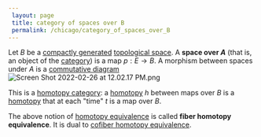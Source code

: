 ```yaml
---
 layout: page
 title: category of spaces over B
 permalink: /chicago/category_of_spaces_over_B
---
```


Let $B$ be a [compactly generated](https://defsmath.github.io/DefsMath/category_of_spaces_under_A) [topological space](https://defsmath.github.io/DefsMath/compactly_generated). A **space over $A$** (that is, an object of the [category](https://defsmath.github.io/DefsMath/topological_space)) is a map $p:E\to B$. A morphism between spaces under $A$ is a [commutative diagram](https://defsmath.github.io/DefsMath/category) ![Screen Shot 2022-02-26 at 12.02.17 PM.png](https://defsmath.github.io/DefsMath/commutative_diagram)

This is a [homotopy category](https://defsmath.github.io/DefsMath/homotopy_category): a [homotopy](https://defsmath.github.io/DefsMath/homotopy) $h$ between maps over $B$ is a [homotopy](https://defsmath.github.io/DefsMath/homotopy) that at each "time" $t$ is a map over $B$. 

The above notion of [homotopy equivalence](https://defsmath.github.io/DefsMath/homotopy_equivalence_of_spaces) is called **fiber homotopy equivalence**.  It is dual to [cofiber homotopy equivalence](https://defsmath.github.io/DefsMath/category_of_spaces_under_A).